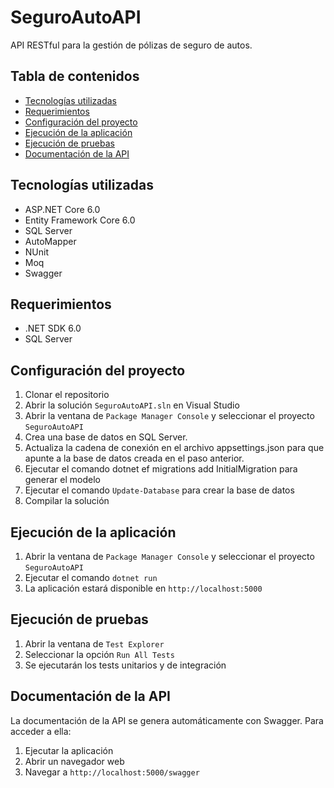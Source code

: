 # SeguroAutoAPI

API RESTful para la gestión de pólizas de seguro de autos.

## Tabla de contenidos

- [Tecnologías utilizadas](#tecnologías-utilizadas)
- [Requerimientos](#requerimientos)
- [Configuración del proyecto](#configuración-del-proyecto)
- [Ejecución de la aplicación](#ejecución-de-la-aplicación)
- [Ejecución de pruebas](#ejecución-de-pruebas)
- [Documentación de la API](#documentación-de-la-api)

## Tecnologías utilizadas

- ASP.NET Core 6.0
- Entity Framework Core 6.0
- SQL Server
- AutoMapper
- NUnit
- Moq
- Swagger

## Requerimientos

- .NET SDK 6.0
- SQL Server

## Configuración del proyecto

1. Clonar el repositorio
2. Abrir la solución `SeguroAutoAPI.sln` en Visual Studio
3. Abrir la ventana de `Package Manager Console` y seleccionar el proyecto `SeguroAutoAPI`
4. Crea una base de datos en SQL Server.
5. Actualiza la cadena de conexión en el archivo appsettings.json para que apunte a la base de datos creada en el paso anterior.
6. Ejecutar el comando dotnet ef migrations add InitialMigration para generar el modelo 
7. Ejecutar el comando `Update-Database` para crear la base de datos
8. Compilar la solución

## Ejecución de la aplicación

1. Abrir la ventana de `Package Manager Console` y seleccionar el proyecto `SeguroAutoAPI`
2. Ejecutar el comando `dotnet run`
3. La aplicación estará disponible en `http://localhost:5000`

## Ejecución de pruebas

1. Abrir la ventana de `Test Explorer`
2. Seleccionar la opción `Run All Tests`
3. Se ejecutarán los tests unitarios y de integración

## Documentación de la API

La documentación de la API se genera automáticamente con Swagger. Para acceder a ella:

1. Ejecutar la aplicación
2. Abrir un navegador web
3. Navegar a `http://localhost:5000/swagger`


